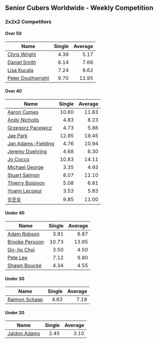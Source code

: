 ## Senior Cubers Worldwide - Weekly Competition
### 2x2x2 Competitors

#### Over 50

| Name | Single | Average |
| -- | --: | --: |
| [Chris Wright](../persons/chris_wright.md) | 4.39 | 5.17 |
| [Daniel Smith](../persons/daniel_smith.md) | 6.14 | 7.66 |
| [Lisa Kucala](../persons/lisa_kucala.md) | 7.24 | 8.62 |
| [Peter Douthwright](../persons/peter_douthwright.md) | 9.70 | 12.95 |

#### Over 40

| Name | Single | Average |
| -- | --: | --: |
| [Aaron Cumes](../persons/aaron_cumes.md) | 10.60 | 11.83 |
| [Andy Nicholls](../persons/andy_nicholls.md) | 4.83 | 8.23 |
| [Grzegorz Pacewicz](../persons/grzegorz_pacewicz.md) | 4.73 | 5.86 |
| [Jae Park](../persons/jae_park.md) | 12.95 | 19.45 |
| [Jan Adams-Fielding](../persons/jan_adams-fielding.md) | 4.76 | 10.94 |
| [Jeremy Duehring](../persons/jeremy_duehring.md) | 4.68 | 6.30 |
| [Jo Cocco](../persons/jo_cocco.md) | 10.83 | 14.11 |
| [Michael George](../persons/michael_george.md) | 3.35 | 4.93 |
| [Stuart Salmon](../persons/stuart_salmon.md) | 8.07 | 12.10 |
| [Thierry Boisivon](../persons/thierry_boisivon.md) | 5.08 | 6.81 |
| [Yoann Lecoeur](../persons/yoann_lecoeur.md) | 3.53 | 5.83 |
| [장준호](../persons/장준호.md) | 9.85 | 11.00 |

#### Under 40

| Name | Single | Average |
| -- | --: | --: |
| [Adam Robson](../persons/adam_robson.md) | 3.91 | 6.87 |
| [Brooke Persoon](../persons/brooke_persoon.md) | 10.73 | 13.95 |
| [Go-ho Choi](../persons/go-ho_choi.md) | 3.50 | 4.50 |
| [Pete Lee](../persons/pete_lee.md) | 7.12 | 9.80 |
| [Shawn Boucké](../persons/shawn_boucke.md) | 4.34 | 4.55 |

#### Under 30

| Name | Single | Average |
| -- | --: | --: |
| [Raimon Schaap](../persons/raimon_schaap.md) | 4.63 | 7.18 |

#### Under 20

| Name | Single | Average |
| -- | --: | --: |
| [Jaidon Adams](../persons/jaidon_adams.md) | 2.45 | 3.10 |


<!-- Global site tag (gtag.js) - Google Analytics -->
<script async src="https://www.googletagmanager.com/gtag/js?id=UA-86348435-3"></script>
<script>window.dataLayer = window.dataLayer || []; function gtag() {dataLayer.push(arguments);} gtag('js', new Date()); gtag('config', 'UA-86348435-3');</script>
